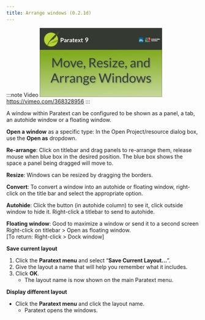 ```yaml
---
title: Arrange windows (0.2.1d)
---
```


:::note Video
[![ ](../../media/0.2.1d.png)](https://vimeo.com/368328956)  
https://vimeo.com/368328956
:::

A window within Paratext can be configured to be shown as a panel, a tab, an autohide window or a floating window.

**Open a window** as a specific type: In the Open Project/resource dialog box, use the **Open as** dropdown.

**Re-arrange**: Click on titlebar and drag panels to re-arrange them, release mouse when blue box in the desired position. The blue box shows the space a panel being dragged will move to.

**Resize**: Windows can be resized by dragging the borders.

**Convert**: To convert a window into an autohide or floating window, right-click on the title bar and select the appropriate option.

**Autohide**: Click the button (in autohide column) to see it, click outside window to hide it. Right-click a titlebar to send to autohide.

**Floating window**: Good to maximize a window or send it to a second screen  
Right-click on titlebar \> Open as floating window.   
[To return: Right-click \> Dock window]

**Save current layout**

1.  Click the **Paratext menu** and select “**Save Current Layout…**”.
1.  Give the layout a name that will help you remember what it includes.
1.  Click **OK**.
     -  The layout name is now shown on the main Paratext menu.

**Display different layout**

-  Click the **Paratext menu** and click the layout name.
    -  Paratext opens the windows.


